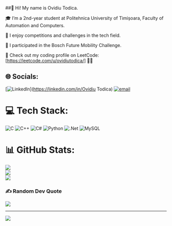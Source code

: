 ##👋 Hi! My name is Ovidiu Todica.

🎓 I’m a 2nd-year student at Politehnica University of Timișoara, Faculty of Automation and Computers.<br/>

🚀 I enjoy competitions and challenges in the tech field.<br/>

🚗 I participated in the Bosch Future Mobility Challenge.<br/>

🔗 Check out my coding profile on LeetCode: [https://leetcode.com/u/ovidiutodica/] 🚀💡



## 🌐 Socials:
[![LinkedIn](https://img.shields.io/badge/LinkedIn-%230077B5.svg?logo=linkedin&logoColor=white)](https://linkedin.com/in/Ovidiu Todica) [![email](https://img.shields.io/badge/Email-D14836?logo=gmail&logoColor=white)](mailto:ovidiu.todica@student.upt.ro) 

# 💻 Tech Stack:
![C](https://img.shields.io/badge/c-%2300599C.svg?style=for-the-badge&logo=c&logoColor=white) ![C++](https://img.shields.io/badge/c++-%2300599C.svg?style=for-the-badge&logo=c%2B%2B&logoColor=white) ![C#](https://img.shields.io/badge/c%23-%23239120.svg?style=for-the-badge&logo=csharp&logoColor=white) ![Python](https://img.shields.io/badge/python-3670A0?style=for-the-badge&logo=python&logoColor=ffdd54) ![.Net](https://img.shields.io/badge/.NET-5C2D91?style=for-the-badge&logo=.net&logoColor=white) ![MySQL](https://img.shields.io/badge/mysql-4479A1.svg?style=for-the-badge&logo=mysql&logoColor=white)
# 📊 GitHub Stats:
![](https://github-readme-stats.vercel.app/api?username=OvidiuTodica&theme=merko&hide_border=false&include_all_commits=false&count_private=false)<br/>
![](https://nirzak-streak-stats.vercel.app/?user=OvidiuTodica&theme=merko&hide_border=false)<br/>
![](https://github-readme-stats.vercel.app/api/top-langs/?username=OvidiuTodica&theme=merko&hide_border=false&include_all_commits=false&count_private=false&layout=compact)

### ✍️ Random Dev Quote
![](https://quotes-github-readme.vercel.app/api?type=horizontal&theme=radical)

---
[![](https://visitcount.itsvg.in/api?id=OvidiuTodica&icon=0&color=0)](https://visitcount.itsvg.in)

<!-- Proudly created with GPRM ( https://gprm.itsvg.in ) -->
